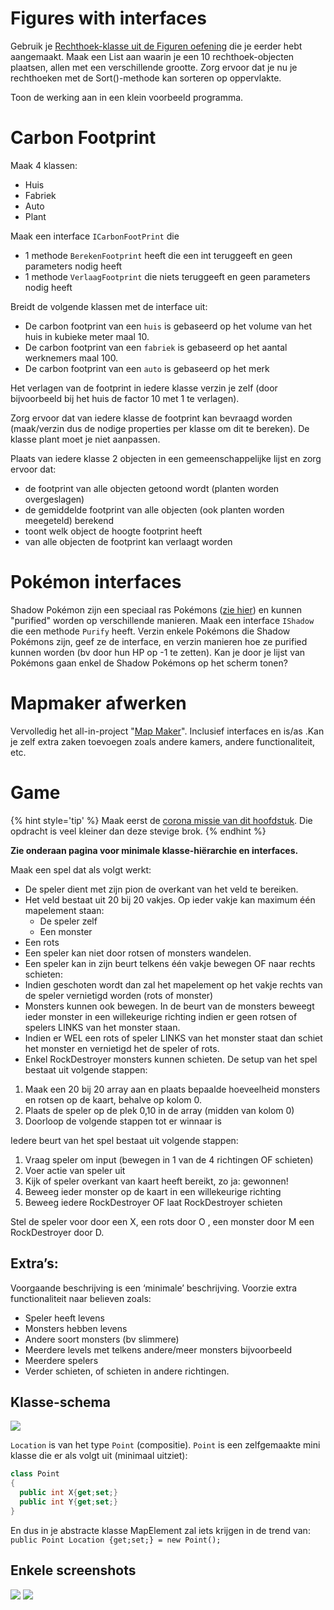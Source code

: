 # Figures with interfaces
Gebruik je [Rechthoek-klasse uit de Figuren oefening](../8_klassen/A_practica.md#figures) die je eerder  hebt aangemaakt. Maak een List aan waarin je een 10 rechthoek-objecten plaatsen, allen met een verschillende grootte. Zorg ervoor dat je nu je rechthoeken met de Sort()-methode kan sorteren op oppervlakte.


Toon de werking aan in een klein voorbeeld programma. 

# Carbon Footprint

Maak 4 klassen:
* Huis
* Fabriek
* Auto
* Plant

Maak een interface ``ICarbonFootPrint`` die 
* 1 methode ``BerekenFootprint`` heeft die een int teruggeeft en geen parameters nodig heeft
* 1 methode ``VerlaagFootprint`` die niets teruggeeft en geen parameters nodig heeft

Breidt de volgende klassen met de interface uit:
* De carbon footprint van een ``huis`` is gebaseerd op het volume van het huis in kubieke meter maal 10.
* De carbon footprint van een ``fabriek`` is gebaseerd op het aantal werknemers maal 100. 
* De carbon footprint van een ``auto`` is gebaseerd op het merk

Het verlagen van de footprint in iedere klasse verzin je zelf (door bijvoorbeeld bij het huis de factor 10 met 1 te verlagen).

Zorg ervoor dat van iedere klasse de footprint kan bevraagd worden (maak/verzin dus de nodige properties per klasse om dit te bereken). De klasse plant moet je niet aanpassen.

Plaats van iedere klasse 2 objecten  in een gemeenschappelijke lijst en zorg ervoor dat:
* de footprint van alle objecten getoond wordt (planten worden overgeslagen)
* de gemiddelde footprint van alle objecten (ook planten worden meegeteld) berekend
* toont welk object de hoogte footprint heeft
* van alle objecten de footprint kan verlaagt worden

# Pokémon interfaces

Shadow Pokémon zijn een speciaal ras Pokémons ([zie hier](https://bulbapedia.bulbagarden.net/wiki/Shadow_Pok%C3%A9mon)) en kunnen "purified" worden op verschillende manieren. Maak een interface ``IShadow`` die een methode ``Purify`` heeft. Verzin enkele Pokémons die Shadow Pokémons zijn, geef ze de interface, en verzin manieren hoe ze purified kunnen worden (bv door hun HP op -1 te zetten).
Kan je door je lijst van Pokémons gaan enkel de Shadow Pokémons op het scherm tonen?

# Mapmaker afwerken

Vervolledig het all-in-project  "[Map Maker](../A_DEEL2_AllInOne/1_MapMapker.md)". Inclusief interfaces en is/as .Kan je zelf extra zaken toevoegen zoals andere kamers, andere functionaliteit, etc.

# Game

{% hint style='tip' %}
Maak eerst de [corona missie van dit hoofdstuk](../16_interfaces/coronamissie.md). Die opdracht is veel kleiner dan deze stevige brok.
{% endhint %}

**Zie onderaan pagina voor minimale klasse-hiërarchie en interfaces.**

Maak een spel dat als volgt werkt:
* De speler dient met zijn pion de overkant van het veld te bereiken.
* Het veld bestaat uit 20 bij 20 vakjes. Op ieder vakje kan maximum één mapelement staan: 
  * De speler zelf
  * Een monster
*	Een rots
*	Een speler kan niet door rotsen of monsters wandelen. 
*	Een speler kan in zijn beurt telkens één vakje bewegen OF naar rechts schieten:
  *	Indien geschoten wordt dan zal het mapelement op het vakje rechts van de speler vernietigd worden (rots of monster)
*	Monsters kunnen ook bewegen. In de beurt van de monsters beweegt ieder monster in een willekeurige richting indien er geen rotsen of spelers LINKS van het monster staan.
  *	Indien er WEL een rots of speler LINKS van het monster staat dan schiet het monster en vernietigd het de speler of rots.
*	Enkel RockDestroyer monsters kunnen schieten.
De setup van het spel bestaat uit volgende stappen:
1. Maak een 20 bij 20 array aan en plaats bepaalde hoeveelheid monsters en rotsen op de kaart, behalve op kolom 0.
2. Plaats de speler op de plek 0,10 in de array (midden van kolom 0)
3. Doorloop de volgende stappen tot er winnaar is

Iedere beurt van het spel bestaat uit volgende stappen:
1. Vraag speler om input (bewegen in 1 van de 4 richtingen OF schieten)
2. Voer actie van speler uit
3. Kijk of speler overkant van kaart heeft bereikt, zo ja: gewonnen!
4. Beweeg ieder monster op de kaart in een willekeurige richting
5. Beweeg iedere RockDestroyer OF laat RockDestroyer schieten
 

Stel de speler voor door een X, een rots door O , een monster door M een RockDestroyer door D.



## Extra’s:
Voorgaande beschrijving is een ‘minimale’ beschrijving. Voorzie extra functionaliteit naar believen zoals:
* Speler heeft levens
* Monsters hebben levens
* Andere soort monsters (bv slimmere)
* Meerdere levels met telkens andere/meer monsters bijvoorbeeld
* Meerdere spelers
* Verder schieten, of schieten in andere richtingen.

## Klasse-schema
![](../assets/9_interfaces/practgame.png)

``Location`` is van het type ``Point`` (compositie). ``Point`` is een zelfgemaakte mini klasse die er als volgt uit (minimaal uitziet): 
```csharp
class Point
{
  public int X{get;set;}
  public int Y{get;set;}
}
```

En dus in je abstracte klasse MapElement zal iets krijgen in de trend van: ``public Point Location {get;set;} = new Point();``

## Enkele screenshots

![](../assets/9_interfaces/practgame2.png)
![](../assets/9_interfaces/practgame3.png)


